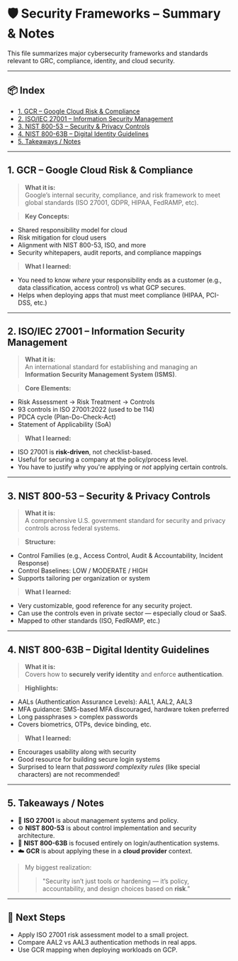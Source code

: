 # 🛡️ Security Frameworks – Summary & Notes

This file summarizes major cybersecurity frameworks and standards relevant to GRC, compliance, identity, and cloud security.

---

## 📦 Index

- [1. GCR – Google Cloud Risk & Compliance](#1-gcr--google-cloud-risk--compliance)
- [2. ISO/IEC 27001 – Information Security Management](#2-isoiec-27001--information-security-management)
- [3. NIST 800-53 – Security & Privacy Controls](#3-nist-800-53--security--privacy-controls)
- [4. NIST 800-63B – Digital Identity Guidelines](#4-nist-800-63b--digital-identity-guidelines)
- [5. Takeaways / Notes](#5-takeaways--notes)

---

## 1. GCR – Google Cloud Risk & Compliance

> **What it is:**  
Google’s internal security, compliance, and risk framework to meet global standards (ISO 27001, GDPR, HIPAA, FedRAMP, etc).

> **Key Concepts:**
- Shared responsibility model for cloud
- Risk mitigation for cloud users
- Alignment with NIST 800-53, ISO, and more
- Security whitepapers, audit reports, and compliance mappings

> **What I learned:**
- You need to know *where* your responsibility ends as a customer (e.g., data classification, access control) vs what GCP secures.
- Helps when deploying apps that must meet compliance (HIPAA, PCI-DSS, etc.)

---

## 2. ISO/IEC 27001 – Information Security Management

> **What it is:**  
An international standard for establishing and managing an **Information Security Management System (ISMS)**.

> **Core Elements:**
- Risk Assessment → Risk Treatment → Controls
- 93 controls in ISO 27001:2022 (used to be 114)
- PDCA cycle (Plan-Do-Check-Act)
- Statement of Applicability (SoA)

> **What I learned:**
- ISO 27001 is **risk-driven**, not checklist-based.
- Useful for securing a company at the policy/process level.
- You have to justify why you're applying or *not* applying certain controls.

---

## 3. NIST 800-53 – Security & Privacy Controls

> **What it is:**  
A comprehensive U.S. government standard for security and privacy controls across federal systems.

> **Structure:**
- Control Families (e.g., Access Control, Audit & Accountability, Incident Response)
- Control Baselines: LOW / MODERATE / HIGH
- Supports tailoring per organization or system

> **What I learned:**
- Very customizable, good reference for any security project.
- Can use the controls even in private sector — especially cloud or SaaS.
- Mapped to other standards (ISO, FedRAMP, etc.)

---

## 4. NIST 800-63B – Digital Identity Guidelines

> **What it is:**  
Covers how to **securely verify identity** and enforce **authentication**.

> **Highlights:**
- AALs (Authentication Assurance Levels): AAL1, AAL2, AAL3
- MFA guidance: SMS-based MFA discouraged, hardware token preferred
- Long passphrases > complex passwords
- Covers biometrics, OTPs, device binding, etc.

> **What I learned:**
- Encourages usability along with security
- Good resource for building secure login systems
- Surprised to learn that *password complexity rules* (like special characters) are not recommended!

---

## 5. Takeaways / Notes

- 🔐 **ISO 27001** is about management systems and policy.
- ⚙️ **NIST 800-53** is about control implementation and security architecture.
- 🔑 **NIST 800-63B** is focused entirely on login/authentication systems.
- ☁️ **GCR** is about applying these in a **cloud provider** context.

> My biggest realization:
> > "Security isn’t just tools or hardening — it’s policy, accountability, and design choices based on **risk**."

---

## 📌 Next Steps

- Apply ISO 27001 risk assessment model to a small project.
- Compare AAL2 vs AAL3 authentication methods in real apps.
- Use GCR mapping when deploying workloads on GCP.
